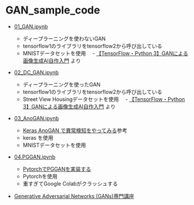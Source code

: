 # GAN_sample_code

- [01_GAN.ipynb](https://github.com/KJMAN678/GAN_sample_code/blob/master/01_GAN.ipynb)
  - ディープラーニングを使わないGAN
  - tensorflow1のライブラリをtensorflow2から呼び出している
  - MNISTデータセットを使用
　- [【TensorFlow・Python 3】GANによる画像生成AI自作入門](https://www.udemy.com/course/tensorflow-gan/) より
 
- [02_DC_GAN.ipynb](https://github.com/KJMAN678/GAN_sample_code/blob/master/02_DC_GAN.ipynb)
  - ディープラーニングを使ったGAN
  - tensorflow1のライブラリをtensorflow2から呼び出している
  - Street View Housingデータセットを使用
　- [【TensorFlow・Python 3】GANによる画像生成AI自作入門](https://www.udemy.com/course/tensorflow-gan/) より

- [03_AnoGAN.ipynb](https://github.com/KJMAN678/GAN_sample_code/blob/master/03_AnoGAN.ipynb)
  - [Keras AnoGAN で異常検知をやってみる](http://cedro3.com/ai/keras-anogan-anomaly/)参考
  - keras を使用
  - MNISTデータセットを使用

- [04.PGGAN.ipynb](https://github.com/KJMAN678/GAN_sample_code/blob/master/04.PGGAN.ipynb)
  - [PytorchでPGGANを実装する](https://tzmi.hatenablog.com/entry/2020/05/07/230232)
  - Pytorchを使用
  - 重すぎてGoogle Colabがクラッシュする

- [Generative Adversarial Networks (GANs)専門講座](https://www.coursera.org/specializations/generative-adversarial-networks-gans)

